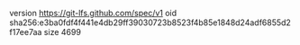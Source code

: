 version https://git-lfs.github.com/spec/v1
oid sha256:e3ba0fdf4f441e4db29ff39030723b8523f4b85e1848d24adf6855d2f17ee7aa
size 4699
